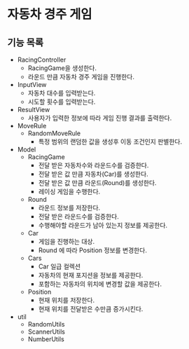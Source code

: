 # 자동차 경주 게임

## 기능 목록
- RacingController
  - RacingGame을 생성한다.
  - 라운드 만큼 자동차 경주 게임을 진행한다.
- InputView
  - 자동차 대수를 입력받는다.
  - 시도할 횟수를 입력받는다.
- ResultView
  - 사용자가 입력한 정보에 따라 게임 진행 결과를 출력한다.
- MoveRule
  - RandomMoveRule
    - 특정 범위의 랜덤한 값을 생성후 이동 조건인지 판별한다.
- Model
  - RacingGame
    - 전달 받은 자동차수와 라운드수를 검증한다. 
    - 전달 받은 값 만큼 자동차(Car)를 생성한다.
    - 전달 받은 값 만큼 라운드(Round)를 생성한다.
    - 레이싱 게임을 수행한다.
  - Round
    - 라운드 정보를 저장한다.
    - 전달 받은 라운드수를 검증한다.
    - 수행해야할 라운드가 남아 있는지 정보를 제공한다.
  - Car
    - 게임을 진행하는 대상.
    - Round 에 따라 Position 정보를 변경한다.
  - Cars
    - Car 일급 컬렉션
    - 자동차의 현재 포지션을 정보를 제공한다.
    - 포함하는 자동차의 위치에 변경할 값을 제공한다.
  - Position
    - 현재 위치를 저장한다.
    - 현재 위치를 전달받은 수만큼 증가시킨다.
- util
  - RandomUtils 
  - ScannerUtils
  - NumberUtils
